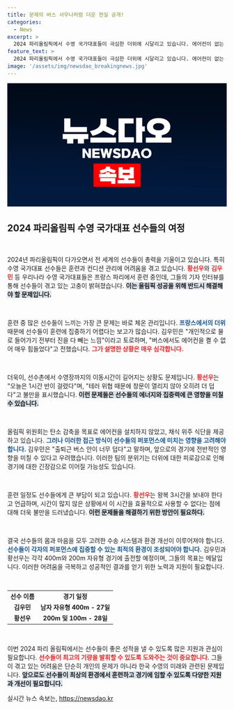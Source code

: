 ```yaml
---
title: 문제의 버스 사우나처럼 더운 현실 공개!
categories:
  - News
excerpt: >
  2024 파리올림픽에서 수영 국가대표들이 극심한 더위에 시달리고 있습니다. 에어컨이 없는 셔틀버스와 불편한 이동 경로로 인해 컨디션 관리가 어려워, 선수들은 훈련마저 힘겨워하고 있습니다. 과연 금메달을 향한 그들의 도전은 이어질 수 있을까요?
feature_text: >
  2024 파리올림픽에서 수영 국가대표들이 극심한 더위에 시달리고 있습니다. 에어컨이 없는 셔틀버스와 불편한 이동 경로로 인해 컨디션 관리가 어려워, 선수들은 훈련마저 힘겨워하고 있습니다. 과연 금메달을 향한 그들의 도전은 이어질 수 있을까요?
image: '/assets/img/newsdao_breakingnews.jpg'
---
```


<p><img src="/assets/img/newsdao_breakingnews.jpg" alt="pcversion 속보" /></p>

<h2 data-ke-size="size26">2024 파리올림픽 수영 국가대표 선수들의 여정</h2>

<p data-ke-size="size16">&nbsp;</p>

<p>2024년 파리올림픽이 다가오면서 전 세계의 선수들이 총력을 기울이고 있습니다. 특히 수영 국가대표 선수들은 훈련과 컨디션 관리에 어려움을 겪고 있습니다. <b><span style="color: #ee2323;">황선우</span></b>와 <b><span style="color: #ee2323;">김우민</span></b> 등 우리나라 수영 국가대표들은 프랑스 파리에서 훈련 중인데, 그들의 기자 인터뷰를 통해 선수들이 겪고 있는 고충이 밝혀졌습니다. <b><span style="background-color: #21538527;">이는 올림픽 성공을 위해 반드시 해결해야 할 문제입니다.</span></b></p>

<p data-ke-size="size16">&nbsp;</p>

<p>훈련 중 많은 선수들이 느끼는 가장 큰 문제는 바로 체온 관리입니다. <b><span style="color: #1a5490;">프랑스에서의 더위</span></b> 때문에 선수들이 훈련에 집중하기 어렵다는 보고가 많습니다. 김우민은 "개인적으로 물로 들어가기 전부터 진을 다 빼는 느낌"이라고 토로하며, "버스에서도 에어컨을 켤 수 없어 매우 힘들었다"고 전했습니다. <b><span style="color: #ee2323;"> 그가 설명한 상황은 매우 심각합니다.</span></b> </p>

<p data-ke-size="size16">&nbsp;</p>

<p>더욱이, 선수촌에서 수영장까지의 이동시간이 길어지는 상황도 문제입니다. <b><span style="color: #ee2323;">황선우</span></b>는 "오늘은 1시간 반이 걸렸다"며, "테러 위협 때문에 창문이 열리지 않아 오히려 더 덥다"고 불만을 표시했습니다. <b><span style="background-color: #21538527;">이런 문제들은 선수들의 에너지와 집중력에 큰 영향을 미칠 수 있습니다.</span></b> </p>

<p data-ke-size="size16">&nbsp;</p>

<p>올림픽 위원회는 탄소 감축을 목표로 에어컨을 설치하지 않았고, 채식 위주 식단을 제공하고 있습니다. <b><span style="color: #1a5490;">그러나 이러한 접근 방식이 선수들의 퍼포먼스에 미치는 영향을 고려해야 합니다.</span></b> 김우민은 "출퇴근 버스 안이 너무 덥다"고 말하며, 앞으로의 경기에 전반적인 영향을 미칠 수 있다고 우려했습니다. 이러한 팀의 분위기는 더위에 대한 피로감으로 인해 경기에 대한 긴장감으로 이어질 가능성도 있습니다.</p>

<p data-ke-size="size16">&nbsp;</p>

<p>훈련 일정도 선수들에게 큰 부담이 되고 있습니다. <b><span style="color: #ee2323;">황선우</span></b>는 왕복 3시간을 보내야 한다고 언급하며, 시간이 많지 않은 상황에서 이 시간을 효율적으로 사용할 수 없다는 점에 대해 더욱 불만을 드러냈습니다. <b><span style="background-color: #21538527;">이런 문제들을 해결하기 위한 방안이 필요하다. </span></b> </p>

<p data-ke-size="size16">&nbsp;</p>

<p>결국 선수들의 몸과 마음을 모두 고려한 수송 시스템과 환경 개선이 이루어져야 합니다. <b><span style="color: #1a5490;">선수들이 각자의 퍼포먼스에 집중할 수 있는 최적의 환경이 조성되어야 합니다.</span></b> 김우민과 황선우는 각각 400m와 200m 자유형 경기에 출전할 예정이며, 그들의 목표는 메달입니다. 이러한 어려움을 극복하고 성공적인 결과를 얻기 위한 노력과 지원이 필요합니다.</p>

<p data-ke-size="size16">&nbsp;</p>

<table style="width: 100%; border-collapse: collapse;">
  <tr>
    <td style="text-align: center; height: 17px;"><b>선수 이름</b></td>
    <td style="text-align: center; height: 17px;"><b>경기 일정</b></td>
  </tr>
  <tr>
    <td style="text-align: center; height: 17px;"><b>김우민</b></td>
    <td style="text-align: center; height: 17px;"><b>남자 자유형 400m - 27일</b></td>
  </tr>
  <tr>
    <td style="text-align: center; height: 17px;"><b>황선우</b></td>
    <td style="text-align: center; height: 17px;"><b>200m 및 100m - 28일</b></td>
  </tr>
</table>

<p data-ke-size="size16">&nbsp;</p>

<p>이번 2024 파리 올림픽에서는 선수들이 좋은 성적을 낼 수 있도록 많은 지원과 관심이 필요합니다. <b><span style="color: #ee2323;">선수들이 최고의 기량을 발휘할 수 있도록 도와주는 것이 중요합니다.</span></b> 그들이 겪고 있는 어려움은 단순히 개인의 문제가 아니라 한국 수영의 미래와 관련된 문제입니다. <b><span style="background-color: #21538527;">앞으로도 선수들이 최상의 환경에서 훈련하고 경기에 임할 수 있도록 다양한 지원과 개선이 필요합니다.</span></b></p>
실시간 뉴스 속보는, <a href="https://newsdao.kr" rel="dofollow">https://newsdao.kr</a>



